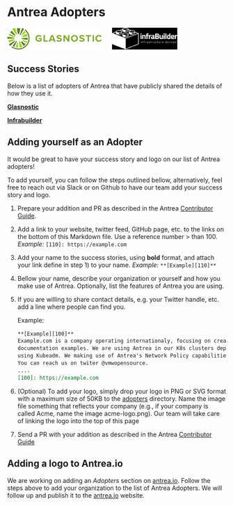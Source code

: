 # Antrea Adopters

<a href="http://glasnostic.com" border="0" target="_blank">
<img alt="glasnostic.com" src="docs/assets/adopters/glasnostic-logo.png"
height="50"></a>&nbsp; &nbsp; &nbsp;
<a href="http://infrabuilder.com" border="0" target="_blank">
<img alt="infrabuilder.com" src="docs/assets/adopters/infrabuilder-logo.png"
height="50"></a>&nbsp; &nbsp; &nbsp;

## Success Stories

Below is a list of adopters of Antrea that have publicly shared the details
of how they use it.

**[Glasnostic][100]**

**[Infrabuilder][101]**

## Adding yourself as an Adopter

It would be great to have your success story and logo on our list of
Antrea adopters!

To add yourself, you can follow the steps outlined bellow, alternatively,
feel free to reach out via Slack or on Github to have our team
add your success story and logo.

1. Prepare your addition and PR as described in the Antrea
[Contributor Guide](CONTRIBUTING.md).

2. Add a link to your website, twitter feed, GitHub page, etc. to the links
on the bottom of this Markdown file. Use a reference number > than 100.
*Example:* `[110]: https://example.com`

3. Add your name to the success stories, using **bold** format, and attach your
link define in step 1) to your name. *Example:* `**[Example][110]**`

4. Bellow your name, describe your organization or yourself and how you make
use of Antrea. Optionally, list the features of Antrea you are using.

5. If you are willing to share contact details, e.g. your Twitter handle, etc.
add a line where people can find you.

    Example:

    ```markdown
    **[Example][100]**
    Example.com is a company operating internationaly, focusing on creating
    documentation examples. We are using Antrea in our K8s clusters deployed
    using Kubeadm. We making use of Antrea's Network Policy capabilities.
    You can reach us on twiter @vmwopensource.
    ....
    [100]: https://example.com
    ```

6. (Optional) To add your logo, simply drop your logo in PNG or SVG format with
a maximum size of 50KB to the [adopters](docs/assets/adopters) directory.
Name the image file something that reflects your company (e.g., if your company
is called Acme, name the image acme-logo.png). Our team will take care of
linking the logo into the top of this page

7. Send a PR with your addition as described in the Antrea
[Contributor Guide](CONTRIBUTING.md)

## Adding a logo to Antrea.io

We are working on adding an *Adopters* section on [antrea.io][1].
Follow the steps above to add your organization to the list of Antrea Adopters.
We will follow up and publish it to the [antrea.io][1] website.

[1]: https://antrea.io
[100]: https://glasnostic.com
[101]: https://infrabuilder.com
